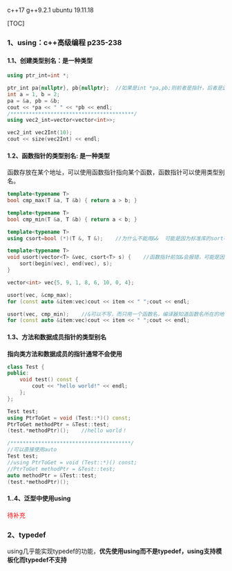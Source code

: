 c++17 g++9.2.1 ubuntu 19.11.18

[TOC]

### 1、using：c++高级编程 p235-238

#### 1.1、创建类型别名：是一种类型

```c++
using ptr_int=int *;

ptr_int pa{nullptr}, pb{nullptr};  //如果是int *pa,pb;则前者是指针，后者是int数据
int a = 1, b = 2;
pa = &a, pb = &b;
cout << *pa << " " << *pb << endl;
/****************************************/
using vec2_int=vector<vector<int>>;

vec2_int vec2Int(10);
cout << size(vec2Int) << endl;
```

#### 1.2、函数指针的类型别名: 是一种类型

函数存放在某个地址，可以使用函数指针指向某个函数，函数指针可以使用类型别名。

```c++
template<typename T>
bool cmp_max(T &a, T &b) { return a > b; }

template<typename T>
bool cmp_min(T &a, T &b) { return a < b; }

template<typename T>
using csort=bool (*)(T &, T &);    //为什么不能用&&  可能是因为标准库的sort不接受右值的比较函数,可能是因为函数指针的&&不能推倒为&

template<typename T>
void usort(vector<T> &vec, csort<T> s) {    //函数指针前加&会报错，可能是因为指针的引用语法是*&而不是&*
    sort(begin(vec), end(vec), s);
}

vector<int> vec{5, 9, 1, 8, 6, 10, 0, 4};

usort(vec, &cmp_max);
for (const auto &item:vec)cout << item << " ";cout << endl;

usort(vec, cmp_min);    //&可以不写，而只用一个函数名，编译器知道函数名所在的地址
for (const auto &item:vec)cout << item << " ";cout << endl;
```

#### 1.3、方法和数据成员指针的类型别名

**指向类方法和数据成员的指针通常不会使用** 

```c++
class Test {
public:
    void test() const {
        cout << "hello world!" << endl;
    };
};

Test test;
using PtrToGet = void (Test::*)() const;  
PtrToGet methodPtr = &Test::test;
(test.*methodPtr)();    //hello world！

/***************************************/
//可以直接使用auto
Test test;
//using PtrToGet = void (Test::*)() const;  
//PtrToGet methodPtr = &Test::test;
auto methodPtr = &Test::test;
(test.*methodPtr)();
```



#### 1..4、泛型中使用using

<font color=red>待补充</font> 



### 2、typedef

using几乎能实现typedef的功能，**优先使用using而不是typedef，using支持模板化而typedef不支持**